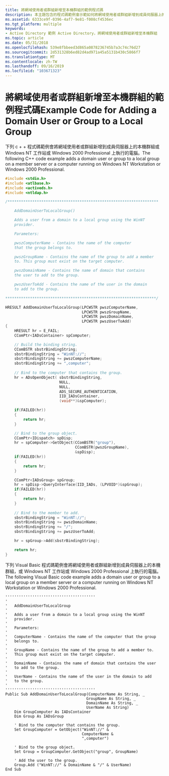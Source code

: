 ```yaml
---
title: 將網域使用者或群組新增至本機群組的範例程式碼
description: 本主題包含的程式碼範例會示範如何將網域使用者或群組新增到成員伺服器上的本機群組，或是在 Windows NT 工作站或 Windows 2000 Professional 上執行的電腦。
ms.assetid: 6333ce9f-0396-4af7-9e81-f008cf4536ec
ms.tgt_platform: multiple
keywords:
- Active Directory 範例 Active Directory，將網域使用者或群組新增至本機群組
ms.topic: article
ms.date: 05/31/2018
ms.openlocfilehash: 539e8fbbeed3d865a0878236745b7a3c74c76d27
ms.sourcegitcommit: 2d531328b6ed82d4ad971a45a5131b430c5866f7
ms.translationtype: MT
ms.contentlocale: zh-TW
ms.lasthandoff: 09/16/2019
ms.locfileid: "103671323"
---
```

# <a name="example-code-for-adding-a-domain-user-or-group-to-a-local-group"></a><span data-ttu-id="72b59-104">將網域使用者或群組新增至本機群組的範例程式碼</span><span class="sxs-lookup"><span data-stu-id="72b59-104">Example Code for Adding a Domain User or Group to a Local Group</span></span>

<span data-ttu-id="72b59-105">下列 c + + 程式碼範例會將網域使用者或群組新增到成員伺服器上的本機群組或 Windows NT 工作站或 Windows 2000 Professional 上執行的電腦。</span><span class="sxs-lookup"><span data-stu-id="72b59-105">The following C++ code example adds a domain user or group to a local group on a member server or a computer running on Windows NT Workstation or Windows 2000 Professional.</span></span>


```C++
#include <stdio.h>
#include <atlbase.h>
#include <activeds.h>
#include <ntldap.h>

/*******************************************************************

    AddDomainUserToLocalGroup()

    Adds a user from a domain to a local group using the WinNT 
    provider.

    Parameters:

    pwszComputerName - Contains the name of the computer 
    that the group belongs to.

    pwszGroupName - Contains the name of the group to add a member 
    to. This group must exist on the target computer.

    pwszDomainName - Contains the name of domain that contains 
    the user to add to the group.

    pwszUserToAdd - Contains the name of the user in the domain 
    to add to the group.

*******************************************************************/

HRESULT AddDomainUserToLocalGroup(LPCWSTR pwszComputerName, 
                                  LPCWSTR pwszGroupName, 
                                  LPCWSTR pwszDomainName, 
                                  LPCWSTR pwszUserToAdd)
{
    HRESULT hr = E_FAIL;
    CComPtr<IADsContainer> spComputer;

    // Build the binding string.
    CComBSTR sbstrBindingString;
    sbstrBindingString = "WinNT://";
    sbstrBindingString += pwszComputerName;
    sbstrBindingString += ",computer";
    
    // Bind to the computer that contains the group.
    hr = ADsOpenObject( sbstrBindingString,
                        NULL, 
                        NULL, 
                        ADS_SECURE_AUTHENTICATION,
                        IID_IADsContainer, 
                        (void**)&spComputer);

    if(FAILED(hr))
    {
        return hr;
    }

    // Bind to the group object.
    CComPtr<IDispatch> spDisp;
    hr = spComputer->GetObject(CComBSTR("group"), 
                               CComBSTR(pwszGroupName), 
                               &spDisp);
    if(FAILED(hr))
    {
        return hr;
    }

    CComPtr<IADsGroup> spGroup;
    hr = spDisp->QueryInterface(IID_IADs, (LPVOID*)&spGroup);
    if(FAILED(hr))
    {
        return hr;
    }
    
    // Bind to the member to add.
    sbstrBindingString = "WinNT://";
    sbstrBindingString += pwszDomainName;
    sbstrBindingString += "/";
    sbstrBindingString += pwszUserToAdd;

    hr = spGroup->Add(sbstrBindingString);

    return hr;
}
```



<span data-ttu-id="72b59-106">下列 Visual Basic 程式碼範例會將網域使用者或群組新增到成員伺服器上的本機群組，或 Windows NT 工作站或 Windows 2000 Professional 上執行的電腦。</span><span class="sxs-lookup"><span data-stu-id="72b59-106">The following Visual Basic code example adds a domain user or group to a local group on a member server or a computer running on Windows NT Workstation or Windows 2000 Professional.</span></span>


```VB
''''''''''''''''''''''''''''''''''''''''
'
'   AddDomainUserToLocalGroup
'
'   Adds a user from a domain to a local group using the WinNT 
'   provider.
'
'   Parameters:
'
'   ComputerName - Contains the name of the computer that the group
'   belongs to.
'
'   GroupName - Contains the name of the group to add a member to. 
'   This group must exist on the target computer.
'
'   DomainName - Contains the name of domain that contains the user
'   to add to the group.
'
'   UserName - Contains the name of the user in the domain to add
'   to the group.
'
''''''''''''''''''''''''''''''''''''''''
Public Sub AddDomainUserToLocalGroup(ComputerName As String, _
                                    GroupName As String, _
                                    DomainName As String, _
                                    UserName As String)
    Dim GroupComputer As IADsContainer
    Dim Group As IADsGroup
    
    ' Bind to the computer that contains the group.
    Set GroupComputer = GetObject("WinNT://" & 
                                  ComputerName & 
                                  ",computer")
    
    ' Bind to the group object.
    Set Group = GroupComputer.GetObject("group", GroupName)
    
    ' Add the user to the group.
    Group.Add ("WinNT://" & DomainName & "/" & UserName)
End Sub
```



 

 




